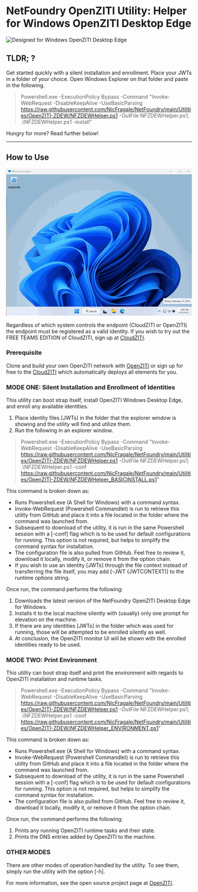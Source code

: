 # NetFoundry OpenZITI Utility: Helper for Windows OpenZITI Desktop Edge

![Designed for Windows OpenZITI Desktop Edge][PS-shield]

 ## TLDR; ?
 Get started quickly with a silent installation and enrollment.  Place your JWTs in a folder of your choice.  Open Windows Explorer on that folder and paste in the following.
 > Powershell.exe -ExecutionPolicy Bypass -Command "Invoke-WebRequest -DisableKeepAlive -UseBasicParsing https://raw.githubusercontent.com/NicFragale/NetFoundry/main/Utilities/OpenZITI-ZDEW/NFZDEWHelper.ps1 -OutFile NFZDEWHelper.ps1; .\NFZDEWHelper.ps1 -install"

Hungry for more?  Read further below!

---

## How to Use

![Example][Example]

Regardless of which system controls the endpoint (CloudZITI or OpenZITI) the endpoint must be registered as a valid identity. If you wish to try out the FREE TEAMS EDITION of CloudZITI, sign up at [CloudZITI](https://nfconsole.io/signup).

### Prerequisite
Clone and build your own OpenZITI network with [OpenZITI](https://github.com/openziti) or sign up for free to the [CloudZITI](https://nfconsole.io/signup) which automatically deploys all elements for you.

### MODE ONE: Silent Installation and Enrollment of Identities
This utility can boot strap itself, install OpenZITI Windows Desktop Edge, and enroll any available identities.

1. Place identity files [JWTs] in the folder that the explorer window is showing and the utility will find and utilize them. 
2. Run the following in an explorer window.  

> Powershell.exe -ExecutionPolicy Bypass -Command "Invoke-WebRequest -DisableKeepAlive -UseBasicParsing https://raw.githubusercontent.com/NicFragale/NetFoundry/main/Utilities/OpenZITI-ZDEW/NFZDEWHelper.ps1 -OutFile NFZDEWHelper.ps1; .\NFZDEWHelper.ps1 -conf https://raw.githubusercontent.com/NicFragale/NetFoundry/main/Utilities/OpenZITI-ZDEW/NFZDEWHelper_BASICINSTALL.ps1"

This command is broken down as:
* Runs Powershell.exe (A Shell for Windows) with a command syntax.
* Invoke-WebRequest (Powershell Commandlet) is run to retrieve this utility from GitHub and place it into a file located in the folder where the command was launched from.
* Subsequent to download of the utility, it is run in the same Powershell session with a [-conf] flag which is to be used for default configurations for running.  This option is not required, but helps to simplify the command syntax for installation.  
* The configuration file is also pulled from GitHub.  Feel free to review it, download it locally, modify it, or remove it from the option chain.
* If you wish to use an identity [JWTs] through the file context instead of transferring the file itself, you may add [-JWT (JWTCONTEXT)] to the runtime options string.

Once run, the command performs the following:
1. Downloads the latest version of the NetFoundry OpenZITI Desktop Edge for Windows.
2. Installs it to the local machine silently with (usually) only one prompt for elevation on the machine.
3. If there are any identities [JWTs] in the folder which was used for running, those will be attempted to be enrolled silently as well.
4. At conclusion, the OpenZITI monitor UI will be shown with the enrolled identities ready to be used.

### MODE TWO: Print Environment
This utility can boot strap itself and print the environment with regards to OpenZITI installation and runtime tasks.

> Powershell.exe -ExecutionPolicy Bypass -Command "Invoke-WebRequest -DisableKeepAlive -UseBasicParsing https://raw.githubusercontent.com/NicFragale/NetFoundry/main/Utilities/OpenZITI-ZDEW/NFZDEWHelper.ps1 -OutFile NFZDEWHelper.ps1; .\NFZDEWHelper.ps1 -conf https://raw.githubusercontent.com/NicFragale/NetFoundry/main/Utilities/OpenZITI-ZDEW/NFZDEWHelper_ENVIRONMENT.ps1"

This command is broken down as:
* Runs Powershell.exe (A Shell for Windows) with a command syntax.
* Invoke-WebRequest (Powershell Commandlet) is run to retrieve this utility from GitHub and place it into a file located in the folder where the command was launched from.
* Subsequent to download of the utility, it is run in the same Powershell session with a [-conf] flag which is to be used for default configurations for running.  This option is not required, but helps to simplify the command syntax for installation.  
* The configuration file is also pulled from GitHub.  Feel free to review it, download it locally, modify it, or remove it from the option chain.

Once run, the command performs the following:
1. Prints any running OpenZITI runtime tasks and their state.
2. Prints the DNS entries added by OpenZITI to the machine.

### OTHER MODES
There are other modes of operation handled by the utility.  To see them, simply run the utility with the option [-h].

For more information, see the open source project page at [OpenZITI](https://github.com/openziti).

[PS-shield]: https://img.shields.io/badge/Code%20Basis-Windows%20PowerShell-blue.svg
[Example]: https://raw.githubusercontent.com/NicFragale/NetFoundry/main/Utilities/OpenZITI-ZDEW/ZDEW_Silent.gif
